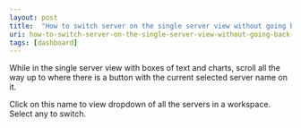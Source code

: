 ```yaml
---
layout: post
title:  "How to switch server on the single server view without going back to the servers list?"
uri: how-to-switch-server-on-the-single-server-view-without-going-back-to-the-servers-list
tags: [dashboard]
---
```


<p>
    While in the single server view with boxes of text and charts, scroll all the way up to where there is a button with
    the current selected server name on it.
</p>

<!--more-->

<p>
    Click on this name to view dropdown of all the servers in a workspace. Select any to switch.
</p>

<!-- todo img/gif -->
